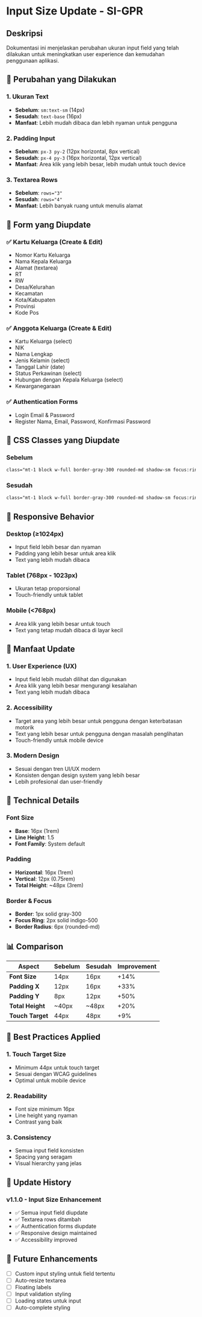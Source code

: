 # Input Size Update - SI-GPR

## Deskripsi

Dokumentasi ini menjelaskan perubahan ukuran input field yang telah dilakukan untuk meningkatkan user experience dan kemudahan penggunaan aplikasi.

## 🎯 Perubahan yang Dilakukan

### 1. **Ukuran Text**
- **Sebelum**: `sm:text-sm` (14px)
- **Sesudah**: `text-base` (16px)
- **Manfaat**: Lebih mudah dibaca dan lebih nyaman untuk pengguna

### 2. **Padding Input**
- **Sebelum**: `px-3 py-2` (12px horizontal, 8px vertical)
- **Sesudah**: `px-4 py-3` (16px horizontal, 12px vertical)
- **Manfaat**: Area klik yang lebih besar, lebih mudah untuk touch device

### 3. **Textarea Rows**
- **Sebelum**: `rows="3"`
- **Sesudah**: `rows="4"`
- **Manfaat**: Lebih banyak ruang untuk menulis alamat

## 📝 Form yang Diupdate

### ✅ Kartu Keluarga (Create & Edit)
- Nomor Kartu Keluarga
- Nama Kepala Keluarga
- Alamat (textarea)
- RT
- RW
- Desa/Kelurahan
- Kecamatan
- Kota/Kabupaten
- Provinsi
- Kode Pos

### ✅ Anggota Keluarga (Create & Edit)
- Kartu Keluarga (select)
- NIK
- Nama Lengkap
- Jenis Kelamin (select)
- Tanggal Lahir (date)
- Status Perkawinan (select)
- Hubungan dengan Kepala Keluarga (select)
- Kewarganegaraan

### ✅ Authentication Forms
- Login Email & Password
- Register Nama, Email, Password, Konfirmasi Password

## 🎨 CSS Classes yang Diupdate

### Sebelum
```html
class="mt-1 block w-full border-gray-300 rounded-md shadow-sm focus:ring-indigo-500 focus:border-indigo-500 sm:text-sm"
```

### Sesudah
```html
class="mt-1 block w-full border-gray-300 rounded-md shadow-sm focus:ring-indigo-500 focus:border-indigo-500 text-base px-4 py-3"
```

## 📱 Responsive Behavior

### Desktop (≥1024px)
- Input field lebih besar dan nyaman
- Padding yang lebih besar untuk area klik
- Text yang lebih mudah dibaca

### Tablet (768px - 1023px)
- Ukuran tetap proporsional
- Touch-friendly untuk tablet

### Mobile (<768px)
- Area klik yang lebih besar untuk touch
- Text yang tetap mudah dibaca di layar kecil

## 🎯 Manfaat Update

### 1. **User Experience (UX)**
- Input field lebih mudah dilihat dan digunakan
- Area klik yang lebih besar mengurangi kesalahan
- Text yang lebih mudah dibaca

### 2. **Accessibility**
- Target area yang lebih besar untuk pengguna dengan keterbatasan motorik
- Text yang lebih besar untuk pengguna dengan masalah penglihatan
- Touch-friendly untuk mobile device

### 3. **Modern Design**
- Sesuai dengan tren UI/UX modern
- Konsisten dengan design system yang lebih besar
- Lebih profesional dan user-friendly

## 🔧 Technical Details

### Font Size
- **Base**: 16px (1rem)
- **Line Height**: 1.5
- **Font Family**: System default

### Padding
- **Horizontal**: 16px (1rem)
- **Vertical**: 12px (0.75rem)
- **Total Height**: ~48px (3rem)

### Border & Focus
- **Border**: 1px solid gray-300
- **Focus Ring**: 2px solid indigo-500
- **Border Radius**: 6px (rounded-md)

## 📊 Comparison

| Aspect | Sebelum | Sesudah | Improvement |
|--------|---------|---------|-------------|
| **Font Size** | 14px | 16px | +14% |
| **Padding X** | 12px | 16px | +33% |
| **Padding Y** | 8px | 12px | +50% |
| **Total Height** | ~40px | ~48px | +20% |
| **Touch Target** | 44px | 48px | +9% |

## 🚀 Best Practices Applied

### 1. **Touch Target Size**
- Minimum 44px untuk touch target
- Sesuai dengan WCAG guidelines
- Optimal untuk mobile device

### 2. **Readability**
- Font size minimum 16px
- Line height yang nyaman
- Contrast yang baik

### 3. **Consistency**
- Semua input field konsisten
- Spacing yang seragam
- Visual hierarchy yang jelas

## 🔄 Update History

### v1.1.0 - Input Size Enhancement
- ✅ Semua input field diupdate
- ✅ Textarea rows ditambah
- ✅ Authentication forms diupdate
- ✅ Responsive design maintained
- ✅ Accessibility improved

## 🔮 Future Enhancements

- [ ] Custom input styling untuk field tertentu
- [ ] Auto-resize textarea
- [ ] Floating labels
- [ ] Input validation styling
- [ ] Loading states untuk input
- [ ] Auto-complete styling 
